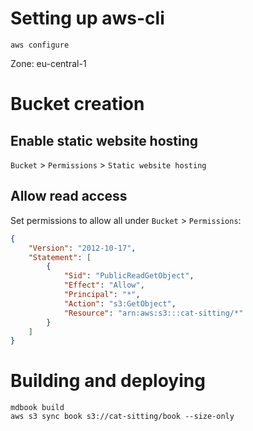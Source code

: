 # Setting up aws-cli

```shell
aws configure
```
Zone: eu-central-1

# Bucket creation

## Enable static website hosting

`Bucket` > `Permissions` > `Static website hosting`

## Allow read access
Set permissions to allow all under `Bucket` > `Permissions`:

```json
{
    "Version": "2012-10-17",
    "Statement": [
        {
            "Sid": "PublicReadGetObject",
            "Effect": "Allow",
            "Principal": "*",
            "Action": "s3:GetObject",
            "Resource": "arn:aws:s3:::cat-sitting/*"
        }
    ]
}
```

# Building and deploying

```shell
mdbook build
aws s3 sync book s3://cat-sitting/book --size-only
```
